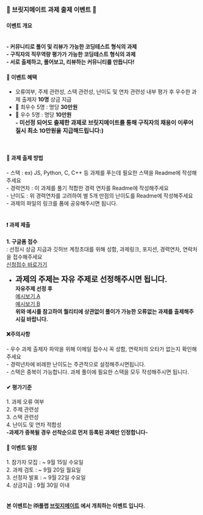 
<h3>🎉 브릿지메이트 과제 출제 이벤트 🎉</h3>

<h4>이벤트 개요</h4><br>
<b>- 커뮤니티로 풀이 및 리뷰가 가능한 코딩테스트 형식의 과제</b><br>
<b>- 구직자의 직무역량 평가가 가능한 코딩테스트 형식의 과제</b><br>
<b>- 서로 출제하고, 풀어보고, 리뷰하는 커뮤니티를 만듭니다!</b><br>

<h4>🎉 이벤트 혜택</h4>

- 오류여부, 주제 관련성, 스택 관련성, 난이도 및 연차 관련성 내부 평가 후 우수한 과제 출제자 <b>10명</b> 상금 지급 <br>
- 🥇 최우수 5명 : 명당 <b>30만원</b> <br>
- 🥈 우수 5명 : 명당 <b>10만원</b> <br>
<b style="font-size:15px;">- 미선정 되어도 출제한 과제로 브릿지메이트를 통해 구직자의 채용이 이루어질시 최소 10만원을 지급해드립니다:) </b>
<br>
<h4>📑 과제 출제 방법</h4>
- 스택 : ex) JS, Python, C, C++ 등 과제를 푸는데 필요한 스택을 Readme에 작성해주세요<br>
- 경력연차 : 이 과제를 풀기 적합한 경력 연차를 Readme에 작성해주세요<br>
- 난이도 : 위 경력연차를 고려하여 별 5개 만점의 난이도를 Readme에 작성해주세요<br>
- 과제의 파일의 링크를 폼에 공유해주시면 됩니다.<br><br>

<h4>❗ 과제 제출</h4>
<b>1. 구글폼 접수</b> <br>
: 선정시 상금 지급과 깃허브 계정초대를 위해 성함, 과제링크, 포지션, 경력연차, 연락처을 접수해주세요<br>
<a href="">신청접수 바로가기</a><br>


- <b style="font-size:20px">과제의 주제는 자유 주제로 선정해주시면 됩니다.</b>
  <br> <b>자유주제 선정 후</b> <br>
 <a href="https://github.com/woowacourse/java-baseball-precourse">예시보기 A</a><br>
 <a href="https://github.com/woowacourse/java-racingcar-precourse">예시보기 B</a> <br>
 <b>위와 예시를 참고하여 퀄리티에 상관없이 풀이가 가능한 오류없는 과제를 출제해주시길 바랍니다.</b>

<h4>❌주의사항</h4>
- 우수 과제 출제자 파악을 위해 이메일 접수시 꼭 성함, 연락처의 오타가 없는지 확인해주세요<br>
- 경력년차에 비례한 난이도는 주관적으로 설정해주시면됩니다.<br>
- 스택은 중복이 가능합니다. 과제 풀이에 필요한 스택을 모두 작성해주시면 됩니다. <br>

<h4>✔ 평가기준</h4>
 1. 과제 오류 여부 <br>
 2. 주제 관련성 <br>
 3. 스택 관련성 <br>
 4. 난이도 및 연차 적합성 <br>
<b>-과제가 중복될 경우 선착순으로 먼저 등록된 과제만 인정합니다-</b>
<br>
<h4>📆 이벤트 일정</h4>
1. 참가자 모집 : ~ 9월 15일 수요일<br>
2. 과제 검토 : ~ 9월 20일 월요일<br>
3. 선정자 발표 : ~ 9월 22일 수요일<br>
4. 상금지급 : 9월 30일 이내<br>
<br><br>
<b>본 이벤트는 ㈜풀랩 <a href="https://bridgemate.co.kr">브릿지메이트</a> 에서 개최하는 이벤트 입니다.</b>
